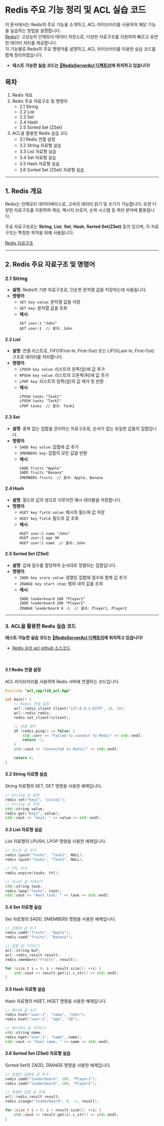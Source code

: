# Redis 주요 기능 정리 및 ACL 실습 코드

이 문서에서는 Redis의 주요 기능을 소개하고, ACL 라이브러리를 사용하여 해당 기능을 실습하는 방법을 설명합니다. <br>
[Redis](https://redis.io)는 고성능의 인메모리 데이터 저장소로, 다양한 자료구조를 지원하여 빠르고 유연한 데이터 처리를 제공합니다. <br>
각 기능별로 Redis의 주요 명령어를 설명하고, ACL 라이브러리를 이용한 실습 코드를 함께 정리하였습니다. <br>
- **테스트 가능한 실습 코드는 [📁RedisServerAcl 디렉토리](../RedisServerAcl)에 위치하고 있습니다!**

## 목차
1. Redis 개요
2. Redis 주요 자료구조 및 명령어
   - 2.1 String
   - 2.2 List
   - 2.3 Set
   - 2.4 Hash
   - 2.5 Sorted Set (ZSet)
3. ACL을 활용한 Redis 실습 코드
   - 3.1 Redis 연결 설정
   - 3.2 String 자료형 실습
   - 3.3 List 자료형 실습
   - 3.4 Set 자료형 실습
   - 3.5 Hash 자료형 실습
   - 3.6 Sorted Set (ZSet) 자료형 실습

---

## 1. Redis 개요

Redis는 인메모리 데이터베이스로, 고속의 데이터 읽기 및 쓰기가 가능합니다. 또한 다양한 자료구조를 지원하여 캐싱, 메시지 브로커, 순위 시스템 등 여러 분야에 활용됩니다.

주요 자료구조로는 **String**, **List**, **Set**, **Hash**, **Sorted Set(ZSet)** 등이 있으며, 각 자료구조는 특정한 목적을 위해 사용됩니다.

[Redis 자료구조](https://redis.io/docs/latest/develop/data-types/)

---

## 2. Redis 주요 자료구조 및 명령어

### 2.1 **String**
- **설명**: Redis의 기본 자료구조로, 단순한 문자열 값을 저장하는데 사용됩니다.
- **명령어**:
  - `SET key value`: 문자열 값을 저장
  - `GET key`: 문자열 값을 조회
  - **예시**:
    ```redis
    SET user:1 "John"
    GET user:1  // 결과: John
    ```

#### 2.2 **List**
- **설명**: 연결 리스트로, FIFO(First-In, First-Out) 또는 LIFO(Last-In, First-Out) 구조로 데이터를 처리합니다.
- **명령어**:
  - `LPUSH key value`: 리스트의 왼쪽(앞)에 값 추가
  - `RPUSH key value`: 리스트의 오른쪽(뒤)에 값 추가
  - `LPOP key`: 리스트의 왼쪽(앞)의 값 제거 및 반환
  - **예시**:
    ```redis
    LPUSH tasks "Task1"
    LPUSH tasks "Task2"
    LPOP tasks  // 결과: Task2
    ```

#### 2.3 **Set**
- **설명**: 중복 없는 집합을 관리하는 자료구조로, 순서가 없는 유일한 값들의 집합입니다.
- **명령어**:
  - `SADD key value`: 집합에 값 추가
  - `SMEMBERS key`: 집합의 모든 값을 반환
  - **예시**:
    ```redis
    SADD fruits "Apple"
    SADD fruits "Banana"
    SMEMBERS fruits  // 결과: Apple, Banana
    ```

#### 2.4 **Hash**
- **설명**: 필드와 값의 쌍으로 이루어진 해시 테이블을 저장합니다.
- **명령어**:
  - `HSET key field value`: 해시의 필드에 값 저장
  - `HGET key field`: 필드의 값 조회
  - **예시**:
    ```redis
    HSET user:1 name "John"
    HSET user:1 age 30
    HGET user:1 name  // 결과: John
    ```

#### 2.5 **Sorted Set (ZSet)**
- **설명**: 값에 점수를 할당하여 순서대로 정렬되는 집합입니다.
- **명령어**:
  - `ZADD key score value`: 정렬된 집합에 점수와 함께 값 추가
  - `ZRANGE key start stop`: 범위 내의 값을 조회
  - **예시**:
    ```redis
    ZADD leaderboard 100 "Player1"
    ZADD leaderboard 200 "Player2"
    ZRANGE leaderboard 0 -1  // 결과: Player1, Player2
    ```

---

### 3. ACL을 활용한 Redis 실습 코드

**테스트 가능한 실습 코드는 [📁RedisServerAcl 디렉토리](../RedisServerAcl)에 위치하고 있습니다!**
- [Redis 실습 acl github 소스코드](https://github.com/acl-dev/acl/tree/master/lib_acl_cpp/samples/redis)

<br>

#### 3.1 **Redis 연결 설정**
ACL 라이브러리를 사용하여 Redis 서버에 연결하는 코드입니다.

```cpp
#include "acl_cpp/lib_acl.hpp"

int main() {
    // Redis 연결 설정
    acl::redis_client client("127.0.0.1:6379", 10, 10);
    acl::redis redis;
    redis.set_client(&client);

    // 연결 확인
    if (redis.ping() == false) {
        std::cerr << "Failed to connect to Redis" << std::endl;
        return -1;
    }
    std::cout << "Connected to Redis!" << std::endl;

    return 0;
}
```

#### 3.2 **String 자료형 실습**
String 자료형의 SET, GET 명령을 사용한 예제입니다.

```cpp
// String 값 설정
redis.set("key1", "value1");
// String 값 조회
std::string value;
redis.get("key1", value);
std::cout << "key1: " << value << std::endl;
```

#### 3.3 **List 자료형 실습**
List 자료형의 LPUSH, LPOP 명령을 사용한 예제입니다.

```cpp
// 리스트 값 추가
redis.lpush("tasks", "Task1", NULL);
redis.lpush("tasks", "Task2", NULL);

// TTL 추가
redis.expire(tasks, ttl);

// 리스트 값 가져오기
std::string task;
redis.lpop("tasks", task);
std::cout << "Next task: " << task << std::endl;
```

#### 3.4 **Set 자료형 실습**
Set 자료형의 SADD, SMEMBERS 명령을 사용한 예제입니다.

```cpp
// 집합에 값 추가
redis.sadd("fruits", "Apple");
redis.sadd("fruits", "Banana");

// 집합 값 가져오기
acl::string buf;
acl::redis_result result;
redis.smembers("fruits", result);

for (size_t i = 0; i < result.size(); ++i) {
    std::cout << result.get(i).c_str() << std::endl;
}
```

#### 3.5 **Hash 자료형 실습**
Hash 자료형의 HSET, HGET 명령을 사용한 예제입니다.

```cpp
// 해시에 값 추가
redis.hset("user:1", "name", "John");
redis.hset("user:1", "age", "30");

// 해시에서 값 가져오기
std::string name;
redis.hget("user:1", "name", name);
std::cout << "User name: " << name << std::endl;
```

#### 3.6 **Sorted Set (ZSet) 자료형 실습**
Sorted Set의 ZADD, ZRANGE 명령을 사용한 예제입니다.

```cpp
// 정렬된 집합에 값 추가
redis.zadd("leaderboard", 100, "Player1");
redis.zadd("leaderboard", 200, "Player2");

// 정렬된 집합 값 조회
acl::redis_result result;
redis.zrange("leaderboard", 0, -1, result);

for (size_t i = 0; i < result.size(); ++i) {
    std::cout << result.get(i).c_str() << std::endl;
}
```


